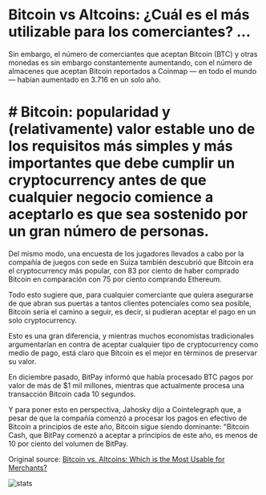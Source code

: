 # Bitcoin vs Altcoins: ¿Cuál es el más utilizable para los comerciantes? ...

Sin embargo, el número de comerciantes que aceptan Bitcoin (BTC) y otras monedas es sin embargo constantemente aumentando, con el número de almacenes que aceptan Bitcoin reportados a Coinmap — en todo el mundo — habían aumentado en 3.716 en un solo año.

# # Bitcoin: popularidad y (relativamente) valor estable uno de los requisitos más simples y más importantes que debe cumplir un cryptocurrency antes de que cualquier negocio comience a aceptarlo es que sea sostenido por un gran número de personas.

Del mismo modo, una encuesta de los jugadores llevados a cabo por la compañía de juegos con sede en Suiza también descubrió que Bitcoin era el cryptocurrency más popular, con 83 por ciento de haber comprado Bitcoin en comparación con 75 por ciento comprando Ethereum.

Todo esto sugiere que, para cualquier comerciante que quiera asegurarse de que abran sus puertas a tantos clientes potenciales como sea posible, Bitcoin sería el camino a seguir, es decir, si pudieran aceptar el pago en un solo cryptocurrency.

Esto es una gran diferencia, y mientras muchos economistas tradicionales argumentarían en contra de aceptar cualquier tipo de cryptocurrency como medio de pago, está claro que Bitcoin es el mejor en términos de preservar su valor.

En diciembre pasado, BitPay informó que había procesado BTC pagos por valor de más de $1 mil millones, mientras que actualmente procesa una transacción Bitcoin cada 10 segundos.

Y para poner esto en perspectiva, Jahosky dijo a Cointelegraph que, a pesar de que la compañía comenzó a procesar los pagos en efectivo de Bitcoin a principios de este año, Bitcoin sigue siendo dominante: "Bitcoin Cash, que BitPay comenzó a aceptar a principios de este año, es menos de 10 por ciento del volumen de BitPay.

Original source: [Bitcoin vs. Altcoins: Which is the Most Usable for Merchants?](https://cointelegraph.com/news/bitcoin-vs-altcoins-which-is-the-most-usable-for-merchants)

![stats](https://c.statcounter.com/11760860/0/a89fa40b/1/ "stats")